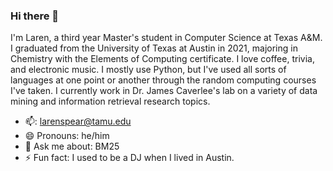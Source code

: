 ### Hi there 👋

I'm Laren, a third year Master's student in Computer Science at Texas A&M. I graduated from the University of Texas at Austin in 2021, majoring in Chemistry with the Elements of Computing certificate. I love coffee, trivia, and electronic music. I mostly use Python, but I've used all sorts of languages at one point or another through the random computing courses I've taken. I currently work in Dr. James Caverlee's lab on a variety of data mining and information retrieval research topics.

- 📫: larenspear@tamu.edu
- 😄 Pronouns: he/him
- 💬 Ask me about: BM25
- ⚡ Fun fact: I used to be a DJ when I lived in Austin. 

<!--
**larenspear/larenspear** is a ✨ _special_ ✨ repository because its `README.md` (this file) appears on your GitHub profile.

Here are some ideas to get you started:

- 🔭 I’m currently working on ...
- 🌱 I’m currently learning ...
- 👯 I’m looking to collaborate on ...
- 🤔 I’m looking for help with ...
- 💬 Ask me about ...
- 📫 How to reach me: ...
- 😄 Pronouns: ...
- ⚡ Fun fact: ...
-->
